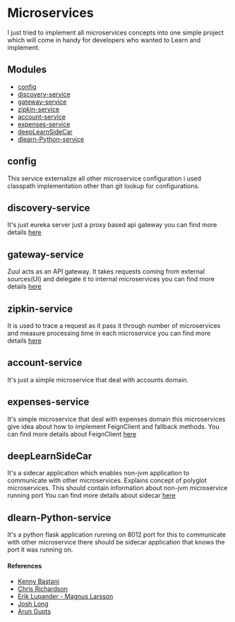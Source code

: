 # Microservices
I just tried to implement all microservices concepts into one simple project which will come in handy for developers who wanted to Learn and implement.

## Modules
- [config](#config)
- [discovery-service](#discovery-service)
- [gateway-service](#gateway-service)
- [zipkin-service](#zipkin-service)
- [account-service](#account-service)
- [expenses-service](#expenses-service)
- [deepLearnSideCar](#deepLearnSideCar)
- [dlearn-Python-service](#dlearn-Python-service)

## config
This service externalize all other microservice configuration i used classpath implementation other than git lookup for configurations.

## discovery-service
It's just eureka server just a proxy based api gateway you can find more details [here](https://github.com/Netflix/eureka/wiki/Eureka-at-a-glance)

## gateway-service
Zuul acts as an API gateway. It takes requests coming from external sources(UI) and delegate it to internal microservices you can find more details [here](https://github.com/Netflix/zuul)

## zipkin-service
It is used to trace a request as it pass it through number of microservices and measure processing time in each microservice you can find more details [here](https://github.com/openzipkin/zipkin)

## account-service
It's just a simple microservice that deal with accounts domain.

## expenses-service
It's simple microservice that deal with expenses domain this microservices give idea about how to implement FeignClient and fallback methods.
You can find more details about FeignClient [here](https://cloud.spring.io/spring-cloud-netflix/multi/multi_spring-cloud-feign.html)

## deepLearnSideCar
It's a sidecar application which enables non-jvm application to communicate with other microservices. Explains concept of polyglot microservices.
This should contain information about non-jvm microservice running port
You can find more details about sidecar [here](https://cloud.spring.io/spring-cloud-netflix/multi/multi__polyglot_support_with_sidecar.html)

## dlearn-Python-service
It's a python flask application running on 8012 port for this to communicate with other microservice there should be sidecar application that knows the port it was running on.

#### References
* [Kenny Bastani](http://www.kennybastani.com/search/label/microservices)
* [Chris Richardson](http://microservices.io/patterns/microservices.html)
* [Erik Lupander - Magnus Larsson](http://callistaenterprise.se/blogg/teknik/2015/05/20/blog-series-building-microservices/)
* [Josh Long](https://github.com/joshlong/bootiful-microservices)
* [Arun Gupts](https://github.com/arun-gupta/microservices)
